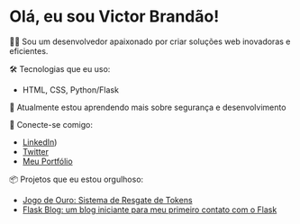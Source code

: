 # Olá, eu sou Victor Brandão!

👨‍💻 Sou um desenvolvedor apaixonado por criar soluções web inovadoras e eficientes.

🛠️ Tecnologias que eu uso:
- HTML, CSS, Python/Flask

🌱 Atualmente estou aprendendo mais sobre segurança e desenvolvimento


🔗 Conecte-se comigo:
- [LinkedIn](https://www.linkedin.com/in/victorbrandaao/))
- [Twitter](https://twitter.com/vitubrandao)
- [Meu Portfólio](https://victorbrandaao.github.io/Portfolio_Novo/)

📦 Projetos que eu estou orgulhoso:
- [Jogo de Ouro: Sistema de Resgate de Tokens](https://github.com/seu_username/jogo-de-ouro)
- [Flask Blog: um blog iniciante para meu primeiro contato com o Flask](https://github.com/victorbrandaao/Flask_blog)
